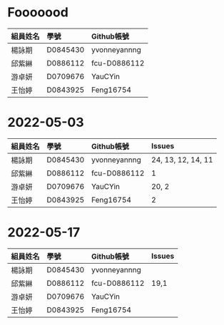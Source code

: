 # Fooooood
|組員姓名|學號|Github帳號|
|:-------------|:-------------|:-----|
|楊詠期|D0845430|yvonneyannng|
|邱紫綝|D0886112|fcu-D0886112|
|游卓妍|D0709676|YauCYin|
|王怡婷|D0843925|Feng16754|

# 2022-05-03
|組員姓名|學號|Github帳號|Issues|
|:-------------|:-------------|:-----|:-----|
|楊詠期|D0845430|yvonneyannng|24, 13, 12, 14, 11|
|邱紫綝|D0886112|fcu-D0886112|1|
|游卓妍|D0709676|YauCYin|20, 2|
|王怡婷|D0843925|Feng16754|2|

# 2022-05-17
|組員姓名|學號|Github帳號|Issues|
|:-------------|:-------------|:-----|:-----|
|楊詠期|D0845430|yvonneyannng||
|邱紫綝|D0886112|fcu-D0886112|19,1|
|游卓妍|D0709676|YauCYin||
|王怡婷|D0843925|Feng16754||
